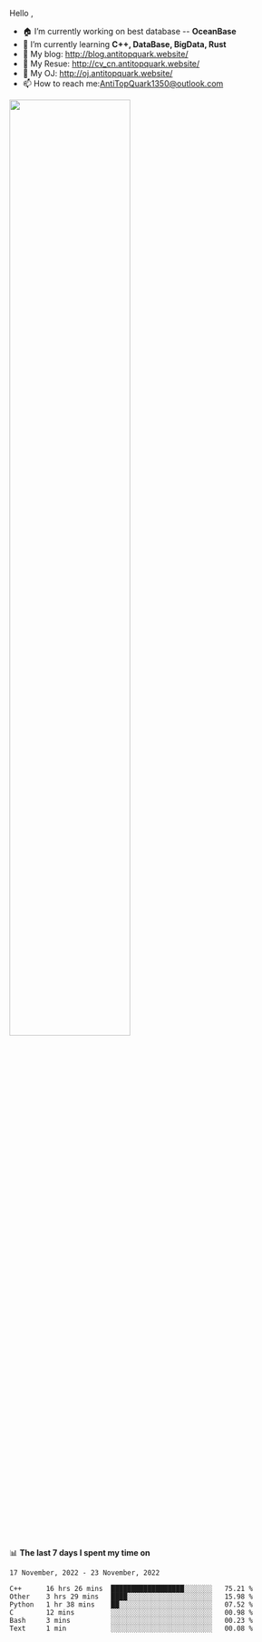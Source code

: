 
Hello , 

- 🏠 I’m currently working on best database -- **OceanBase**
- 🌱 I’m currently learning **C++, DataBase, BigData, Rust**
- 🔭 My blog:   http://blog.antitopquark.website/ 
- 👦 My Resue:  http://cv_cn.antitopquark.website/
- 🚉 My OJ:     http://oj.antitopquark.website/
- 📫 How to reach me:AntiTopQuark1350@outlook.com


<img width="65%" src="https://github-readme-stats.vercel.app/api?username=AntiTopQuark&show_icons=true&count_private=true&hide=prs&theme=default_repocard">


📊 **The last 7 days I spent my time on** 

<!--START_SECTION:waka-->
```text
17 November, 2022 - 23 November, 2022

C++      16 hrs 26 mins  ██████████████████░░░░░░░   75.21 % 
Other    3 hrs 29 mins   ████░░░░░░░░░░░░░░░░░░░░░   15.98 % 
Python   1 hr 38 mins    ██░░░░░░░░░░░░░░░░░░░░░░░   07.52 % 
C        12 mins         ░░░░░░░░░░░░░░░░░░░░░░░░░   00.98 % 
Bash     3 mins          ░░░░░░░░░░░░░░░░░░░░░░░░░   00.23 % 
Text     1 min           ░░░░░░░░░░░░░░░░░░░░░░░░░   00.08 %
```
<!--END_SECTION:waka-->


